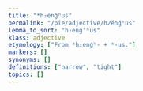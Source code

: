 ```yaml
---
title: "*h₂énǵʰus"
permalink: "/pie/adjective/h2énǵʰus"
lemma_to_sort: "h₂eng'ʰus"
klass: adjective
etymology: ["From *h₂enǵʰ- +‎ *-us."]
markers: []
synonyms: []
definitions: ["narrow", "tight"]
topics: []
---
```

